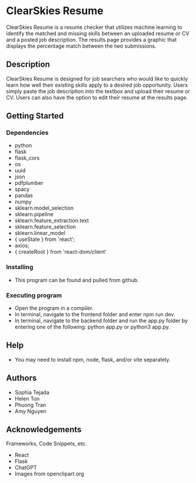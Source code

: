 <!---BeachHacks8.0-->
# ClearSkies Resume

ClearSkies Resume is a resume checker that utilizes machine learning to identify the matched and missing skills between an uploaded resume or CV and a posted job description. The results page provides a graphic that displays the percentage match between the two submissions.

## Description
ClearSkies Resume is designed for job searchers who would like to quickly learn how well their existing skills apply to a desired job opportunity. Users simply paste the job description into the textbox and upload their resume or CV. Users can also have the option to edit their resume at the results page.

## Getting Started

### Dependencies

- python
- flask
- flask_cors
- os
- uuid
- json
- pdfplumber
- spacy
- pandas
- numpy
- sklearn.model_selection
- sklearn.pipeline
- sklearn.feature_extraction.text
- sklearn.feature_selection
- sklearn.linear_model
- { useState } from 'react';
- axios;
- { createRoot } from 'react-dom/client'

### Installing
- This program can be found and pulled from github.

### Executing program
- Open the program in a compiler.
- In terminal, navigate to the frontend folder and enter npm run dev.
- In terminal, navigate to the backend folder and run the app.py folder by entering one of the following: python app.py or python3 app.py.

## Help
- You may need to install npm, node, flask, and/or vite separately.

## Authors
- Sophia Tejada
- Helen Ton
- Phuong Tran
- Amy Nguyen

## Acknowledgements
Frameworks, Code Snippets, etc.
- React
- Flask
- ChatGPT
- Images from openclipart.org
